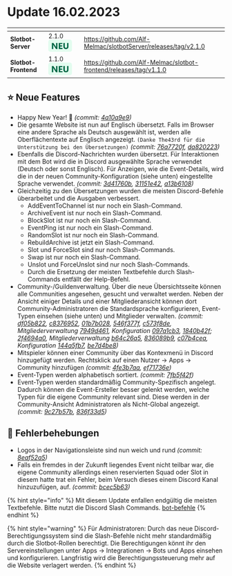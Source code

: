 # Update 16.02.2023

<table data-card-size="large" data-view="cards"><thead><tr><th></th><th></th><th data-hidden></th><th data-hidden data-card-target data-type="content-ref"></th></tr></thead><tbody><tr><td><strong>Slotbot-Server</strong></td><td>2.1.0 <img src="../../.gitbook/assets/Badge-New.png" alt="Neu" data-size="line"></td><td></td><td><a href="https://github.com/Alf-Melmac/slotbotServer/releases/tag/v2.1.0">https://github.com/Alf-Melmac/slotbotServer/releases/tag/v2.1.0</a></td></tr><tr><td><strong>Slotbot-Frontend</strong></td><td>1.1.0 <img src="../../.gitbook/assets/Badge-New.png" alt="Neu" data-size="line"></td><td></td><td><a href="https://github.com/Alf-Melmac/slotbot-frontend/releases/tag/v1.1.0">https://github.com/Alf-Melmac/slotbot-frontend/releases/tag/v1.1.0</a></td></tr></tbody></table>

## ⭐ Neue Features

* Happy New Year! :tada: _(commit:_ [_4a10a9e9_](https://github.com/Alf-Melmac/slotbot-frontend/commit/4a10a9e92d52f56d0a58d3544687f9a0924bc493)_)_
* Die gesamte Website ist nun auf Englisch übersetzt. Falls im Browser eine andere Sprache als Deutsch ausgewählt ist, werden alle Oberflächentexte auf Englisch angezeigt. `(Danke The43rd für die Unterstützung bei den Übersetzungen)` _(commit:_ [_76a7720f_](https://github.com/Alf-Melmac/slotbot-frontend/commit/76a7720f1ef3f9aa9f9362ef0d2c9116d78497d2)_,_ [_da820223_](https://github.com/Alf-Melmac/slotbot-frontend/commit/da82022321eb2e6dba241443686730314709e4ad)_)_
* Ebenfalls die Discord-Nachrichten wurden übersetzt. Für Interaktionen mit dem Bot wird die in Discord ausgewählte Sprache verwendet (Deutsch oder sonst Englisch). Für Anzeigen, wie die Event-Details, wird die in der neuen Community-Konfiguration (siehe unten) eingestellte Sprache verwendet. _(commit:_ [_3d41760b_](https://github.com/Alf-Melmac/slotbotServer/commit/3d41760b29c5143089b71e6f7dd6fc3eac11c955)_,_ [_31151e42_](https://github.com/Alf-Melmac/slotbotServer/commit/31151e42b526a50f5dcf641bcc006be51665cae5)_,_ [_a13b6108_](https://github.com/Alf-Melmac/slotbotServer/commit/a13b6108a00fe354a826e2642c3dde869219ad0b)_)_
* Gleichzeitig zu den Übersetzungen wurden die meisten Discord-Befehle überarbeitet und die Ausgaben verbessert.
  * AddEventToChannel ist nur noch ein Slash-Command.
  * ArchiveEvent ist nur noch ein Slash-Command.
  * BlockSlot ist nur noch ein Slash-Command.
  * EventPing ist nur noch ein Slash-Command.
  * RandomSlot ist nur noch ein Slash-Command.
  * RebuildArchive ist jetzt ein Slash-Command.
  * Slot und ForceSlot sind nur noch Slash-Commands.
  * Swap ist nur noch ein Slash-Command.
  * Unslot und ForceUnslot sind nur noch Slash-Commands.
  * Durch die Ersetzung der meisten Textbefehle durch Slash-Commands entfällt der Help-Befehl.
* Community-/Guildenverwaltung. Über die neue Übersichtsseite können alle Communities angesehen, gesucht und verwaltet werden. Neben der Ansicht einiger Details und einer Mitgliederansicht können dort Community-Administratoren die Standardsprache konfigurieren, Event-Typen einsehen (siehe unten) und Mitglieder verwalten. _(commit:_ [_df05b822_](https://github.com/Alf-Melmac/slotbot-frontend/commit/df05b822aa9c1f869d6a69139b1723554b0280da)_,_ [_c8376952_](https://github.com/Alf-Melmac/slotbot-frontend/commit/c837695231f903653a5770b340d32fa6da79c94d)_,_ [_01b7b028_](https://github.com/Alf-Melmac/slotbot-frontend/commit/01b7b028933dd337f2e134f83595d189c9c24dc3)_,_ [_546f377f_](https://github.com/Alf-Melmac/slotbot-frontend/commit/546f377f33e06c92fd6b324a83ee66db518daf68)_,_ [_c573f8de_](https://github.com/Alf-Melmac/slotbot-frontend/commit/c573f8de080d34e637ba3c4a77c8f825c36ad49a)_, Mitgliederverwaltung_ [_7949d461_](https://github.com/Alf-Melmac/slotbot-frontend/commit/7949d4615c80cf5afcae3d9cbbf66df67c0ee01a)_, Konfiguration_ [_097a1cb3_](https://github.com/Alf-Melmac/slotbot-frontend/commit/097a1cb31713a86a3d84c8de7b88d0f04f6f319c)_,_ [_1840b42f_](https://github.com/Alf-Melmac/slotbot-frontend/commit/1840b42f37855a251ced845bcc4b0225e8fc35e1)_;_ [_2f4694a0_](https://github.com/Alf-Melmac/slotbotServer/commit/2f4694a0cff3891c9b764c298bc655ff0c97148a)_, Mitgliederverwaltung_ [_b64c26a5_](https://github.com/Alf-Melmac/slotbotServer/commit/b64c26a5d769c4ef5f756ff728c85a7d4eca4141)_,_ [_836089b9_](https://github.com/Alf-Melmac/slotbotServer/commit/836089b9a611281c0becd94a93db7f56949b78ea)_,_ [_c07b4cea_](https://github.com/Alf-Melmac/slotbotServer/commit/c07b4cea6cb3d589620d92cccb611a5c1c6d80ad)_, Konfiguration_ [_144a5fb7_](https://github.com/Alf-Melmac/slotbotServer/commit/144a5fb7a48a920eeaafcbd5fd78333018842a7d)_,_ [_be7d4be8_](https://github.com/Alf-Melmac/slotbotServer/commit/be7d4be802a7861594bc0b449db94ff3874126dd)_)_
* Mitspieler können einer Community über das Kontexmenü in Discord hinzugefügt werden. Rechtsklick auf einen Nutzer -> Apps -> Community hinzufügen _(commit:_ [_4fe3b7aa_](https://github.com/Alf-Melmac/slotbotServer/commit/4fe3b7aa5709f33c5f14ac83360c7e17f5c5ac53)_,_ [_ef71736e_](https://github.com/Alf-Melmac/slotbotServer/commit/ef71736eb2837f5dabfe43a240be23cdb6535eaa)_)_
* Event-Typen werden alphabetisch sortiert. _(commit:_ [_7fb5f42f_](https://github.com/Alf-Melmac/slotbotServer/commit/7fb5f42f8244c349fc54eade7cdc59bef12cc49d)_)_
* Event-Typen werden standardmäßig Community-Spezifisch angelegt. Dadurch können die Event-Ersteller besser gelenkt werden, welche Typen für die eigene Community relevant sind. Diese werden in der Community-Ansicht Administratoren als Nicht-Global angezeigt. _(commit:_ [_9c27b57b_](https://github.com/Alf-Melmac/slotbotServer/commit/9c27b57bd3490da72e928717498f3f7a95293370)_,_ [_836f33d5_](https://github.com/Alf-Melmac/slotbotServer/commit/836f33d5f638ef12af8e54268c8c722cf1666578)_)_

## 🐞 Fehlerbehebungen

* Logos in der Navigationsleiste sind nun weich und rund _(commit:_ [_8eaf52a5_](https://github.com/Alf-Melmac/slotbot-frontend/commit/8eaf52a5505bcff3626f578db2e0d122caddcd54)_)_
* Falls ein fremdes in der Zukunft liegendes Event nicht teilbar war, die eigene Community allerdings einen reservierten Squad oder Slot in diesem hatte trat ein Fehler, beim Versuch dieses einem Discord Kanal hinzuzufügen, auf. _(commit:_ [_bcec5b63_](https://github.com/Alf-Melmac/slotbotServer/commit/bcec5b63fc2d98447046ad5108b47a5906f8644b)_)_

{% hint style="info" %}
Mit diesem Update enfallen endgültig die meisten Textbefehle. Bitte nutzt die Discord Slash Commands. [bot-befehle](../../integrationen/discord/bot-befehle/ "mention")
{% endhint %}

{% hint style="warning" %}
Für Administratoren: Durch das neue Discord-Berechtigungssystem sind die Slash-Befehle nicht mehr standardmäßig durch die Slotbot-Rollen berechtigt. Die Berechtigungen könnt ihr den Servereinstellungen unter Apps -> Integrationen -> Bots und Apps einsehen und konfigurieren. Langfristig wird die Berechtigungssteuerung mehr auf die Website verlagert werden.
{% endhint %}
